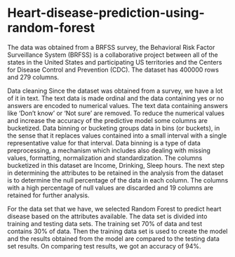 # Heart-disease-prediction-using-random-forest
The data was obtained from a BRFSS survey, the Behavioral Risk Factor Surveillance System (BRFSS) is a collaborative project between all of 
the states in the United States and participating US territories and the Centers for Disease Control and Prevention (CDC). The dataset has 400000 rows 
and 279 columns.

Data cleaning
Since the dataset was obtained from a survey, we have a lot of it in text. The text data is made ordinal and the data containing yes or no 
answers are encoded to numerical values. The text data containing answers like ‘Don’t know’ or ‘Not sure’ are removed. To reduce the numerical 
values and increase the accuracy of the predictive model some columns are bucketized. Data binning or bucketing groups data in bins (or buckets), 
in the sense that it replaces values contained into a small interval with a single representative value for that interval. Data binning is a type of
data preprocessing, a mechanism which includes also dealing with missing values, formatting, normalization and standardization.
The columns bucketized in this dataset are Income, Drinking, Sleep hours. The next step in determining the attributes to be retained in the analysis
from the dataset is to determine the null percentage of the data in each column. The columns with a high percentage of null values are discarded and 
19 columns are retained for further analysis.

For the data set that we have, we selected Random Forest to predict heart disease based on the attributes available. 
The data set is divided into training and testing data sets. The training set 70% of data and test contains 30% of data. 
Then the training data set is used to create the model and the results obtained from the model are compared to the testing data set results. 
On comparing test results, we got an accuracy of 94%.
